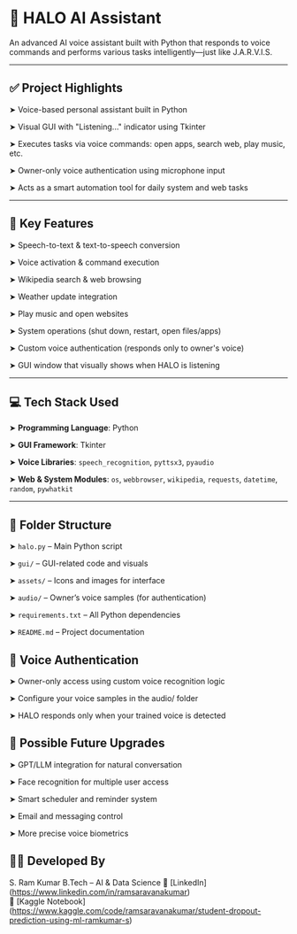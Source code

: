 # 🤖 HALO AI Assistant

An advanced AI voice assistant built with Python that responds to voice commands and performs various tasks intelligently—just like J.A.R.V.I.S.

---

## ✅ Project Highlights

➤ Voice-based personal assistant built in Python 

➤ Visual GUI with "Listening..." indicator using Tkinter  

➤ Executes tasks via voice commands: open apps, search web, play music, etc.

➤ Owner-only voice authentication using microphone input 

➤ Acts as a smart automation tool for daily system and web tasks

---

## 🔧 Key Features

➤ Speech-to-text & text-to-speech conversion  

➤ Voice activation & command execution

➤ Wikipedia search & web browsing  

➤ Weather update integration  

➤ Play music and open websites 

➤ System operations (shut down, restart, open files/apps) 

➤ Custom voice authentication (responds only to owner's voice)

➤ GUI window that visually shows when HALO is listening

---

## 💻 Tech Stack Used

➤ **Programming Language**: Python 

➤ **GUI Framework**: Tkinter

➤ **Voice Libraries**: `speech_recognition`, `pyttsx3`, `pyaudio` 

➤ **Web & System Modules**: `os`, `webbrowser`, `wikipedia`, `requests`, `datetime`, `random`, `pywhatkit`

---

## 📁 Folder Structure

➤ `halo.py` – Main Python script  

➤ `gui/` – GUI-related code and visuals 

➤ `assets/` – Icons and images for interface 

➤ `audio/` – Owner’s voice samples (for authentication) 

➤ `requirements.txt` – All Python dependencies

➤ `README.md` – Project documentation

## 🔐 Voice Authentication

➤ Owner-only access using custom voice recognition logic

➤ Configure your voice samples in the audio/ folder

➤ HALO responds only when your trained voice is detected

## 🎯 Possible Future Upgrades

➤ GPT/LLM integration for natural conversation

➤ Face recognition for multiple user access

➤ Smart scheduler and reminder system

➤ Email and messaging control

➤ More precise voice biometrics

## 👨‍💻 Developed By
S. Ram Kumar
B.Tech – AI & Data Science
🔗 [LinkedIn]  (https://www.linkedin.com/in/ramsaravanakumar)  
🔗 [Kaggle Notebook] (https://www.kaggle.com/code/ramsaravanakumar/student-dropout-prediction-using-ml-ramkumar-s)
